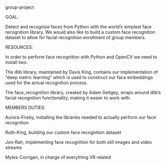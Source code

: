 group-project

GOAL:

Detect and recognize faces from Python with the world’s simplest face recognition library. We would also like to build a custom face recognition dataset to allow for facial recognition enrollment of group members.

RESOURCES:

In order to perform face recognition with Python and OpenCV we need to install two:


The dlib library, maintained by Davis King, contains our implementation of “deep metric learning” which is used to construct our face embeddings used for the actual recognition process.

The face_recognition  library, created by Adam Geitgey, wraps around dlib’s facial recognition functionality, making it easier to work with.

MEMBERS DUTIES:

Aurora-Frisby, installing the libraries needed to actually perform our face recognition

Ruth-King, building our custom face recognition dataset

Jon-Rah, implementing face recognition for both still images and video streams

Myles-Corrigan, in charge of everything VR related 
